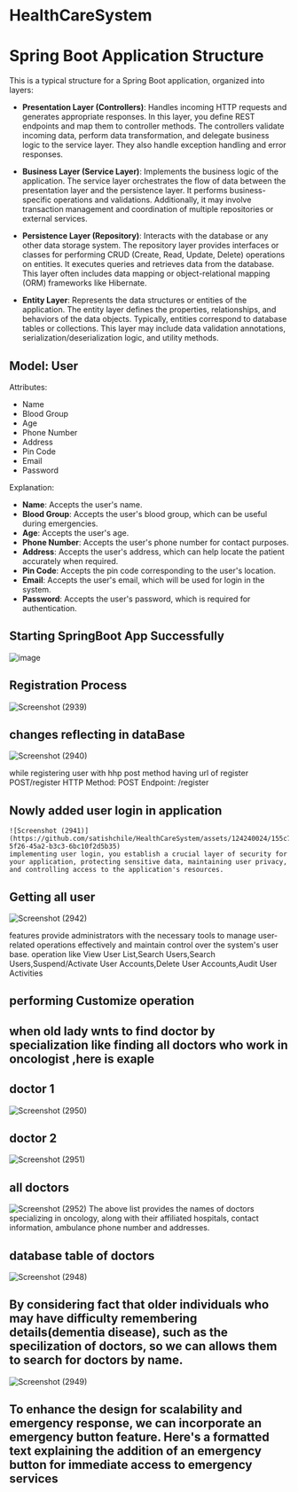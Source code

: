 # HealthCareSystem
# Spring Boot Application Structure

This is a typical structure for a Spring Boot application, organized into layers:

- **Presentation Layer (Controllers)**: Handles incoming HTTP requests and generates appropriate responses. In this layer, you define REST endpoints and map them to controller methods. The controllers validate incoming data, perform data transformation, and delegate business logic to the service layer. They also handle exception handling and error responses.

- **Business Layer (Service Layer)**: Implements the business logic of the application. The service layer orchestrates the flow of data between the presentation layer and the persistence layer. It performs business-specific operations and validations. Additionally, it may involve transaction management and coordination of multiple repositories or external services.

- **Persistence Layer (Repository)**: Interacts with the database or any other data storage system. The repository layer provides interfaces or classes for performing CRUD (Create, Read, Update, Delete) operations on entities. It executes queries and retrieves data from the database. This layer often includes data mapping or object-relational mapping (ORM) frameworks like Hibernate.

- **Entity Layer**: Represents the data structures or entities of the application. The entity layer defines the properties, relationships, and behaviors of the data objects. Typically, entities correspond to database tables or collections. This layer may include data validation annotations, serialization/deserialization logic, and utility methods.

## Model: User

Attributes:

- Name
- Blood Group
- Age
- Phone Number
- Address
- Pin Code
- Email
- Password

Explanation:

- **Name**: Accepts the user's name.
- **Blood Group**: Accepts the user's blood group, which can be useful during emergencies.
- **Age**: Accepts the user's age.
- **Phone Number**: Accepts the user's phone number for contact purposes.
- **Address**: Accepts the user's address, which can help locate the patient accurately when required.
- **Pin Code**: Accepts the pin code corresponding to the user's location.
- **Email**: Accepts the user's email, which will be used for login in the system.
- **Password**: Accepts the user's password, which is required for authentication.

## Starting SpringBoot App Successfully
![image](https://github.com/satishchile/HealthCareSystem/assets/124240024/4f99c6e5-85bf-4870-b551-bbf0f578bb30)

## Registration Process
![Screenshot (2939)](https://github.com/satishchile/HealthCareSystem/assets/124240024/071cc5e1-cff9-4411-860a-90977efb4c54)

## changes reflecting in dataBase
![Screenshot (2940)](https://github.com/satishchile/HealthCareSystem/assets/124240024/4131fef6-cdfb-403a-abae-ed7e4961013f)

while registering user with hhp post method having url of register  
    POST/register
    HTTP Method: POST
    Endpoint: /register
    
    
 ## Nowly added user login in application 
    ![Screenshot (2941)](https://github.com/satishchile/HealthCareSystem/assets/124240024/155c7bd1-5f26-45a2-b3c3-6bc10f2d5b35)
    implementing user login, you establish a crucial layer of security for your application, protecting sensitive data, maintaining user privacy, and controlling access to the application's resources.

## Getting all user
![Screenshot (2942)](https://github.com/satishchile/HealthCareSystem/assets/124240024/6b0ca266-839d-4234-91f4-72ec1062818a)

  features provide administrators with the necessary tools to manage user-related operations effectively and maintain control over the system's user base.
  operation like View User List,Search Users,Search Users,Suspend/Activate User Accounts,Delete User Accounts,Audit User Activities

## performing Customize operation 
## when old lady wnts to find doctor by specialization like finding all doctors who work in oncologist ,here is exaple 
## doctor 1
![Screenshot (2950)](https://github.com/satishchile/HealthCareSystem/assets/124240024/b1f7b34b-944e-4236-b058-9a1e21099bb5)
## doctor 2
![Screenshot (2951)](https://github.com/satishchile/HealthCareSystem/assets/124240024/ffaf80b0-17c4-4aae-9f01-bd5baf55ac55)
## all doctors
![Screenshot (2952)](https://github.com/satishchile/HealthCareSystem/assets/124240024/7b1f1b03-6816-46ad-85c1-f29a0950c5ce)
The above list provides the names of doctors specializing in oncology, along with their affiliated hospitals, contact information, ambulance phone number and addresses.
## database table of doctors 
![Screenshot (2948)](https://github.com/satishchile/HealthCareSystem/assets/124240024/6ff6943c-0b70-4972-a209-cebc5aab195f)

## By considering fact that older individuals who may have difficulty remembering details(dementia disease), such as the specilization of doctors, so we can  allows them to search for doctors by name.
![Screenshot (2949)](https://github.com/satishchile/HealthCareSystem/assets/124240024/6ed5fa97-dacb-481d-8d0c-a9f250c12fa9)

## To enhance the design for scalability and emergency response, we can incorporate an emergency button feature. Here's a formatted text explaining the addition of an emergency button for immediate access to emergency services




    
    



